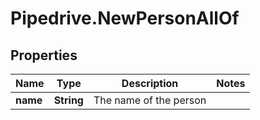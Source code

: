 # Pipedrive.NewPersonAllOf

## Properties

Name | Type | Description | Notes
------------ | ------------- | ------------- | -------------
**name** | **String** | The name of the person | 


